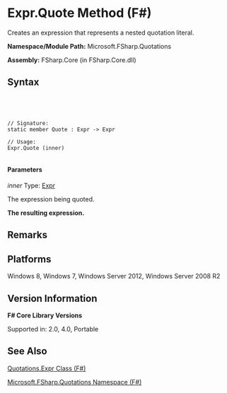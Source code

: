 # Expr.Quote Method (F#)

Creates an expression that represents a nested quotation literal.

**Namespace/Module Path:** Microsoft.FSharp.Quotations

**Assembly:** FSharp.Core (in FSharp.Core.dll)


## Syntax



```




// Signature:
static member Quote : Expr -> Expr

// Usage:
Expr.Quote (inner)


```





#### Parameters
*inner*
Type: [Expr](http://msdn.microsoft.com/en-us/library/ed6a2caf-69d4-45c2-ab97-e9b3be9bce65)


The expression being quoted.



**The resulting expression.**
## Remarks

## Platforms
Windows 8, Windows 7, Windows Server 2012, Windows Server 2008 R2


## Version Information
**F# Core Library Versions**

Supported in: 2.0, 4.0, Portable




## See Also
[Quotations.Expr Class &#40;F&#35;&#41;](Quotations.Expr-Class-%5BFSharp%5D.md)

[Microsoft.FSharp.Quotations Namespace &#40;F&#35;&#41;](Microsoft.FSharp.Quotations-Namespace-%5BFSharp%5D.md)

